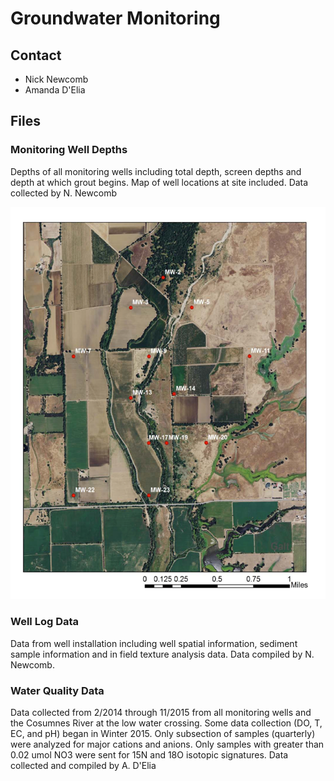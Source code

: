 # Groundwater Monitoring

## Contact

 - Nick Newcomb
 - Amanda D'Elia

## Files

### Monitoring Well Depths
Depths of all monitoring wells including total depth, screen depths and depth at which grout begins. Map of well locations at site included. Data collected by N. Newcomb

![well locations](Well_Locations.png)

### Well Log Data
Data from well installation including well spatial information, sediment sample information and in field texture analysis data. Data compiled by N. Newcomb.


### Water Quality Data
Data collected from 2/2014 through 11/2015 from all monitoring wells and the Cosumnes River at the low water crossing.  Some data collection (DO, T, EC, and pH) began in Winter 2015. Only subsection of samples (quarterly) were analyzed for major cations and anions. Only samples with greater than 0.02 umol NO3 were sent for 15N and 18O isotopic signatures. Data collected and compiled by A. D'Elia
